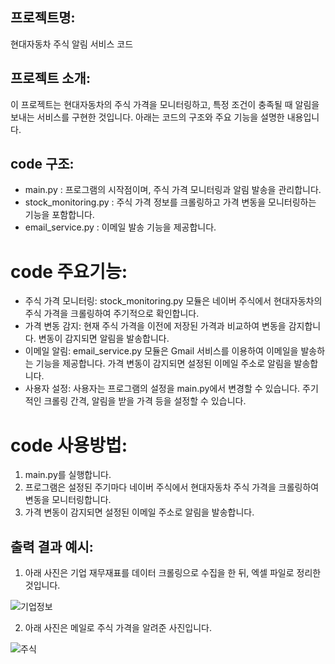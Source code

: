 ## 프로젝트명:
현대자동차 주식 알림 서비스 코드

## 프로젝트 소개:
이 프로젝트는 현대자동차의 주식 가격을 모니터링하고, 특정 조건이 충족될 때 알림을 보내는 서비스를 구현한 것입니다. 아래는 코드의 구조와 주요 기능을 설명한 내용입니다.

## code 구조:
- main.py : 프로그램의 시작점이며, 주식 가격 모니터링과 알림 발송을 관리합니다.
- stock_monitoring.py : 주식 가격 정보를 크롤링하고 가격 변동을 모니터링하는 기능을 포함합니다.
- email_service.py : 이메일 발송 기능을 제공합니다.

# code 주요기능:
- 주식 가격 모니터링: stock_monitoring.py 모듈은 네이버 주식에서 현대자동차의 주식 가격을 크롤링하여 주기적으로 확인합니다.
- 가격 변동 감지: 현재 주식 가격을 이전에 저장된 가격과 비교하여 변동을 감지합니다. 변동이 감지되면 알림을 발송합니다.
- 이메일 알림: email_service.py 모듈은 Gmail 서비스를 이용하여 이메일을 발송하는 기능을 제공합니다. 가격 변동이 감지되면 설정된 이메일 주소로 알림을 발송합니다.
- 사용자 설정: 사용자는 프로그램의 설정을 main.py에서 변경할 수 있습니다. 주기적인 크롤링 간격, 알림을 받을 가격 등을 설정할 수 있습니다.

# code 사용방법:
1. main.py를 실행합니다.
2. 프로그램은 설정된 주기마다 네이버 주식에서 현대자동차 주식 가격을 크롤링하여 변동을 모니터링합니다.
3. 가격 변동이 감지되면 설정된 이메일 주소로 알림을 발송합니다.

## 출력 결과 예시:
1. 아래 사진은 기업 재무재표를 데이터 크롤링으로 수집을 한 뒤, 엑셀 파일로 정리한 것입니다.

![기업정보](https://github.com/Leekhoo/stock/assets/137920352/71dbd0f5-4e44-4055-ad81-ffe8bc5e3770)

2. 아래 사진은 메일로 주식 가격을 알려준 사진입니다.

![주식](https://github.com/Leekhoo/stock/assets/137920352/a01e3634-3ec5-473a-b3a2-8de4495d9ae5)
